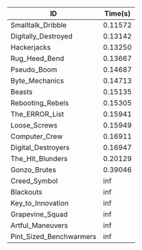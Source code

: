 |ID|Time(s)|
|-|-|
|Smalltalk_Dribble|0.11572|
|Digitally_Destroyed|0.13142|
|Hackerjacks|0.13250|
|Rug_Heed_Bend|0.13667|
|Pseudo_Boom|0.14687|
|Byte_Mechanics|0.14713|
|Beasts|0.15135|
|Rebooting_Rebels|0.15305|
|The_ERROR_List|0.15941|
|Loose_Screws|0.15949|
|Computer_Crew|0.16911|
|Digital_Destroyers|0.16947|
|The_Hit_Blunders|0.20129|
|Gonzo_Brutes|0.39046|
|Creed_Symbol|inf|
|Blackouts|inf|
|Key_to_Innovation|inf|
|Grapevine_Squad|inf|
|Artful_Maneuvers|inf|
|Pint_Sized_Benchwarmers|inf|
